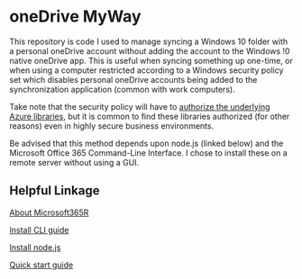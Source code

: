 # oneDrive MyWay

This repository is code I used to manage syncing a Windows 10 folder with a personal oneDrive account without adding the account to the Windows !0 native oneDrive app.  This is useful when syncing something up one-time, or when using a computer restricted according to a Windows security policy set which disables personal oneDrive accounts being added to the synchronization application (common with work computers).

Take note that the security policy will have to [authorize the underlying Azure libraries](https://github.com/Azure/Microsoft365R/blob/master/inst/app_registration.md), but it is common to find these libraries authorized (for other reasons) even in highly secure business environments.

Be advised that this method depends upon node.js (linked below) and the Microsoft Office 365 Command-Line Interface.  I chose to install these on a remote server without using a GUI.

## Helpful Linkage

[About Microsoft365R](https://blog.revolutionanalytics.com/2021/02/microsoft365r.html)

[Install CLI guide](https://pnp.github.io/cli-microsoft365/user-guide/installing-cli/)

[Install node.js](https://nodejs.org/en/)

[Quick start guide](https://devblogs.microsoft.com/microsoft365dev/getting-started-office365-cli-powershell/)

